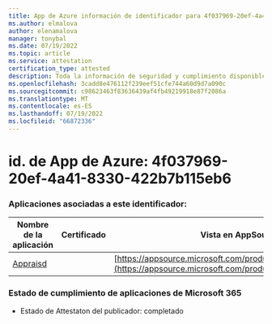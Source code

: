 ```yaml
---
title: App de Azure información de identificador para 4f037969-20ef-4a41-8330-422b7b115eb6
ms.author: elmalova
author: elenamalova
manager: tonybal
ms.date: 07/19/2022
ms.topic: article
ms.service: attestation
certification_type: attested
description: Toda la información de seguridad y cumplimiento disponible para 4f037969-20ef-4a41-8330-422b7b115eb6.
ms.openlocfilehash: 3cadd8e476112f239eef51cfe744a60d9d7a090c
ms.sourcegitcommit: c98623463f83636439af4fb49219918e87f2086a
ms.translationtype: MT
ms.contentlocale: es-ES
ms.lasthandoff: 07/19/2022
ms.locfileid: "66872336"
---
```

# <a name="azure-app-id-4f037969-20ef-4a41-8330-422b7b115eb6"></a>id. de App de Azure: 4f037969-20ef-4a41-8330-422b7b115eb6


### <a name="apps-associated-with-this-id"></a>Aplicaciones asociadas a este identificador:
| **Nombre de la aplicación** | **Certificado** | **Vista en AppSource** |
|--------------|---------------|-----------------------|
| [Appraisd](../forward/WA200003123.md) |  | [https://appsource.microsoft.com/product/office/WA200003123](https://appsource.microsoft.com/product/office/WA200003123) |

### <a name="microsoft-365-app-compliance-status"></a>Estado de cumplimiento de aplicaciones de Microsoft 365
- Estado de Attestaton del publicador: completado
